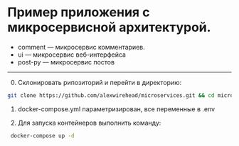# Пример приложения c микросервисной архитектурой.

* comment — микросервис комментариев.
* ui — микросервис веб-интерфейса
* post-py — микросервис постов
---
0. Склонировать рипозиторий и перейти в директорию:
```bash
git clone https://github.com/alexwirehead/microservices.git && cd microservices
```
1. docker-compose.yml параметризирован, все переменные в .env 

2. Для запуска контейнеров выполнить команду:
```bash
 docker-compose up -d
```
